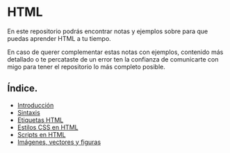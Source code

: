 # HTML
En este repositorio podrás encontrar notas y ejemplos sobre para que puedas aprender HTML a tu tiempo.

En caso de querer complementar estas notas con ejemplos, contenido más detallado o te percataste de un error ten la confianza de comunicarte con migo para tener el repositorio lo más completo posible.

## Índice.
- [Introducción](./Notas_md/01_introduccion.md)
- [Sintaxis](./Notas_md/02_sintaxis.md)
- [Etiquetas HTML](./Notas_md/03_etiquetas_html.md)
- [Estilos CSS en HTML](./Notas_md/04_estilos_css_html.md)
- [Scripts en HTML](./Notas_md/05_scripts.md)
- [Imágenes, vectores y figuras](./Notas_md/06_imagenes_vectores_figuras.md)